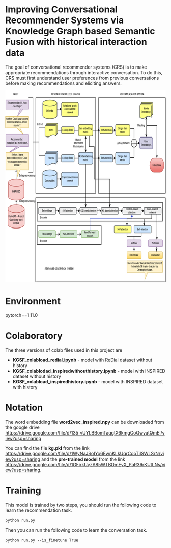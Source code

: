 # Improving Conversational Recommender Systems via Knowledge Graph based Semantic Fusion with historical interaction data

The goal of conversational recommender systems (CRS) is to make appropriate recommendations through interactive conversation. To do this, CRS must first understand user preferences from previous conversations before making recommendations and eliciting answers.

<img src="./Figure1again.png" width=900 height=600 />

# Environment
pytorch==1.11.0

# Colaboratory

The three versions of colab files used in this project are 

- **KGSF_colabload_redial.ipynb** - model with ReDial dataset without history
- **KGSF_colablodad_inspiredwithouthistory.ipynb** - model with INSPIRED dataset without history
- **KGSF_colabload_inspiredhistory.ipynb** - model with INSPIRED dataset with history

# Notation
The word embedding file **word2vec_inspired.npy** can be downloaded from the google drive https://drive.google.com/file/d/135_vUYLBBomTaqgtX6kmgCoQwvatQmEi/view?usp=sharing

You can find the file **kg.pkl** from the link https://drive.google.com/file/d/1WyNaJSoIYo6EwnKLkUqrCooTiISWLSrN/view?usp=sharing and the **pre-trained model** from the link https://drive.google.com/file/d/1GFirkUyzA85WTBOmEyX_PaR36rKUtLNs/view?usp=sharing. 

# Training
This model is trained by two steps, you should run the following code to learn the recommendation task.

```python run.py```

Then you can run the following code to learn the conversation task. 

```python run.py --is_finetune True```
